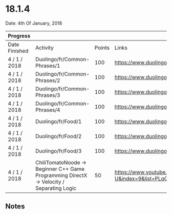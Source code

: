 # 18.1.4

Date: 4th Of January, 2018

| Progress ||||
| ------------- | -------- | ------ | ----- |
| Date Finished | Activity | Points | Links |
| 4 / 1 / 2018 | Duolingo/fr/Common-Phrases/1 | 100 | https://www.duolingo.com/skill/fr/Common-Phrases |
| 4 / 1 / 2018 | Duolingo/fr/Common-Phrases/2 | 100 | https://www.duolingo.com/skill/fr/Common-Phrases |
| 4 / 1 / 2018 | Duolingo/fr/Common-Phrases/3 | 100 | https://www.duolingo.com/skill/fr/Common-Phrases |
| 4 / 1 / 2018 | Duolingo/fr/Common-Phrases/4 | 100 | https://www.duolingo.com/skill/fr/Common-Phrases |
| 4 / 1 / 2018 | Duolingo/fr/Food/1 | 100 | https://www.duolingo.com/skill/fr/Food |
| 4 / 1 / 2018 | Duolingo/fr/Food/2 | 100 | https://www.duolingo.com/skill/fr/Food |
| 4 / 1 / 2018 | Duolingo/fr/Food/3 | 100 | https://www.duolingo.com/skill/fr/Food |
| 4 / 1 / 2018 | ChiliTomatoNoode -> Beginner C++ Game Programming DirectX -> Velocity / Separating Logic | 50 | https://www.youtube.com/watch?v=zG-v7-1FN-U&index=9&list=PLqCJpWy5FohcehaXlCIt8sVBHBFFRVWsx |

## Notes

